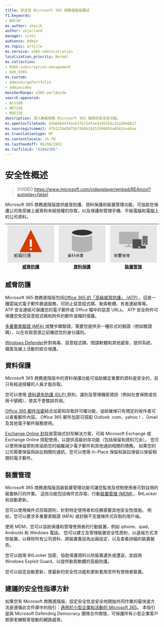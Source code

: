 ```yaml
---
title: 安全性 Microsoft 365 商務進階版概述
f1.keywords:
- NOCSH
ms.author: sharik
author: skjerland
manager: scotv
audience: Admin
ms.topic: article
ms.service: o365-administration
localization_priority: Normal
ms.collection:
- M365-subscription-management
- Adm_O365
ms.custom:
- AdminSurgePortfolio
- adminvideo
monikerRange: o365-worldwide
search.appverid:
- BCS160
- MET150
- MOE150
description: 深入瞭解商務 Microsoft 365 隨附的安全性功能。
ms.openlocfilehash: 81b68bd4f41e53fb72dfee4345356c21a2040827
ms.sourcegitcommit: 4fb1226d5875bf5b9b29252596855a6562cea9ae
ms.translationtype: MT
ms.contentlocale: zh-TW
ms.lasthandoff: 06/08/2021
ms.locfileid: "52842395"
---
```

# <a name="overview-of-security"></a>安全性概述

> [!VIDEO https://www.microsoft.com/videoplayer/embed/RE4mzxI?autoplay=false]

Microsoft 365 商務進階版提供威脅防護、資料保護和裝置管理功能，可協助您保護公司免受線上威脅和未經授權的存取，以及保護和管理手機、平板電腦和電腦上的公司資料。

|![威脅防護](../media/m365-business-security-threat-protection.png)<br/>[威脅防護](#threat-protection)|![與用戶端共同作業](../media/m365-business-security-data-protection.png) <br/>[資料保護](#data-protection) | ![裝置管理](../media/m365-business-security-device-management.png) <br/>[裝置管理](#device-management) |
|--|--|--|

## <a name="threat-protection"></a>威脅防護

Microsoft 365 商務進階版包括[Office 365 的「高級威脅防護」 (ATP) ](safe-links.md)，這是一種雲端式電子郵件篩選服務，可防止惡意程式碼、勒索軟體、有害連結等等。 ATP 安全連結可保護您的電子郵件或 Office 檔中的惡意 URLs。 ATP 安全附件可保護您免受惡意程式碼和附件的郵件或檔的侵擾。

[多重要素驗證 (MFA) ](turn-on-mfa.md)或雙步驟驗證，需要您提供另一種形式的驗證（例如驗證碼），以在存取資源之前確認您的身分識別。

[Windows Defender](/windows/security/threat-protection/overview-of-threat-mitigations-in-windows-10)針對病毒、惡意程式碼、間諜軟體和其他威脅，提供系統、檔案及線上活動的綜合保護。

## <a name="data-protection"></a>資料保護

Microsoft 365 商務進階版中的資料保護功能可協助確定重要的資料是安全的，且只有經過授權的人員才能存取。

您可以使用 [資料遺失防護 (DLP) ](set-up-dlp.md) 原則，識別及管理機密資訊（例如社會保險或信用卡號碼），使其不會錯誤共用。

[Office 365 郵件加密](/microsoft-365/compliance/ome)結合加密和存取許可權功能，協助確保只有預定的收件者可以查看郵件內容。 Office 365 郵件加密可搭配 Outlook .com、yahoo！、Gmail 及其他電子郵件服務使用。

[Exchange Online 封存](/office365/servicedescriptions/exchange-online-archiving-service-description/exchange-online-archiving-service-description)是雲端式封存解決方案，可與 Microsoft Exchange 或 Exchange Online 搭配使用，以提供高級封存功能（包括保留和資料冗余）。 您可以使用保留原則來協助您的組織減少電子郵件和其他通訊相關的債務。 如果您的公司需要保留與訴訟相關的通訊，您可以使用 In-Place 保留和訴訟保留以保留相關的電子郵件。

## <a name="device-management"></a>裝置管理

Microsoft 365 商務進階版高級裝置管理功能可讓您監視及控制使用者可對註冊的裝置執行的作業。 這些功能包括條件式存取、行動[裝置管理 (MDM) ](/microsoft-365/admin/basic-mobility-security/manage-enrolled-devices)、BitLocker 和自動更新。

您可以使用條件式存取原則，針對特定使用者和任務需要其他安全性措施。 例如，您可以要求多重要素驗證 (MFA) 或封鎖不支援條件式存取的用戶端。

使用 MDM，您可以協助保護和管理使用者的行動裝置，例如 iphone、ipad、Androids 和 Windows 電話。 您可以建立及管理裝置安全性原則，以遠端方式清除裝置，以移除所有公司資料、將裝置重設為出廠設定，以及查看詳細的裝置報告。

您可以啟用 BitLocker 加密，協助保護資料以防裝置遺失或遭盜，並啟用 Windows Exploit Guard，以提供勒索軟體的高級防護。

您可以設定自動更新，使最新的安全性功能和更新套用至所有使用者裝置。

## <a name="recommended-security-guidance"></a>建議的安全性指導方針

如果您有 Microsoft 商務進階版，設定安全性並安全地開始共同作業的最快速方法是遵循此文件庫中的指引：[適用於小型企業和活動的 Microsoft 365](../campaigns/index.md)。 本指引是與 Microsoft Defending Democracy 團隊合作開發，可保護所有小型企業客戶抵禦老練駭客發動的網路威脅。
